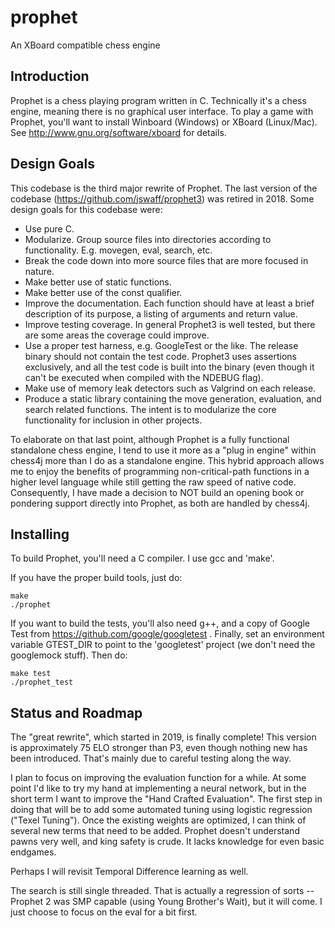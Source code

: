 # prophet

An XBoard compatible chess engine 

## Introduction 

Prophet is a chess playing program written in C.  Technically it's a chess engine, meaning there is no graphical user interface.  To play a game with Prophet, you'll want to install Winboard (Windows) or XBoard (Linux/Mac).  See http://www.gnu.org/software/xboard for details.


## Design Goals

This codebase is the third major rewrite of Prophet.  The last version of the codebase (https://github.com/jswaff/prophet3) was retired in 2018.  Some design goals for this codebase were:

* Use pure C.  
* Modularize.  Group source files into directories according to functionality.  E.g. movegen, eval, search, etc.
* Break the code down into more source files that are more focused in nature.
* Make better use of static functions.
* Make better use of the const qualifier.
* Improve the documentation.  Each function should have at least a brief description of its purpose, a listing of arguments and return value.
* Improve testing coverage.  In general Prophet3 is well tested, but there are some areas the coverage could improve.  
* Use a proper test harness, e.g. GoogleTest or the like.  The release binary should not contain the test code.  Prophet3 uses assertions exclusively, and all the test code is built into the binary (even though it can't be executed when compiled with the NDEBUG flag).
* Make use of memory leak detectors such as Valgrind on each release.
* Produce a static library containing the move generation, evaluation, and search related functions.  The intent is to modularize the core functionality for inclusion in other projects.


To elaborate on that last point, although Prophet is a fully functional standalone chess engine, I tend to use it more as a "plug in engine" within chess4j more than I do as a standalone engine.  This hybrid approach allows me to enjoy the benefits of programming non-critical-path functions in a higher level language while still getting the raw speed of native code. Consequently, I have made a decision to NOT build an opening book or pondering support directly into Prophet, as both are handled by chess4j.  


## Installing

To build Prophet, you'll need a C compiler.  I use gcc and 'make'.

If you have the proper build tools, just do:

```
make
./prophet
```

If you want to build the tests, you'll also need g++, and a copy of  Google Test from https://github.com/google/googletest .  Finally, set an environment variable GTEST_DIR to point to the 'googletest' project (we don't need the googlemock stuff).  Then do:

```
make test
./prophet_test
```


## Status and Roadmap

The "great rewrite", which started in 2019, is finally complete! This version is approximately 75 ELO stronger than P3, even though nothing new has been introduced.  That's mainly due to careful testing along the way.

I plan to focus on improving the evaluation function for a while.  At some point I'd like to try my hand at implementing a neural network, but in the short term I want to improve the "Hand Crafted Evaluation".  The first step in doing that will be to add some automated tuning using logistic regression ("Texel Tuning").  Once the existing weights are optimized, I can think of several new terms that need to be added.  Prophet doesn't understand pawns very well, and king safety is crude.  It lacks knowledge for even basic endgames.

Perhaps I will revisit Temporal Difference learning as well.

The search is still single threaded.  That is actually a regression of sorts -- Prophet 2 was SMP capable (using Young Brother's Wait), but it will come.  I just choose to focus on the eval for a bit first.

